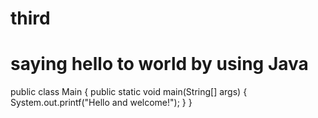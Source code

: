 # third
# saying hello to world by using Java
public class Main {
    public static void main(String[] args) {
        System.out.printf("Hello and welcome!");
    }    }

